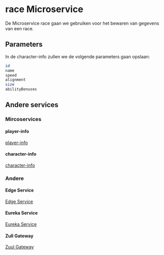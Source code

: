 # race Microservice

De Microservice race gaan we gebruiken voor het bewaren van gegevens van een race.


## Parameters

In de character-info zullen we de volgende parameters gaan opslaan:

```bash
id
name
speed
alignment
size
abilityBonuses
```

## Andere services

### Mircoservices

#### player-info
[player-info](https://github.com/DinVanwezemael/DungeonsAndDragons-PlayerInfo)
#### character-info
[character-info](https://github.com/maartenschroons/character-info-service)


### Andere


#### Edge Service
[Edge Service](https://github.com/maartenschroons/D-D-edge-service)
#### Eureka Service
[Eureka Service](https://github.com/DinVanwezemael/DungeonsAndDragons-EurekaServer)
#### Zull Gateway
[Zuul Gateway](https://github.com/JelleVLD/ZuulGateway)
